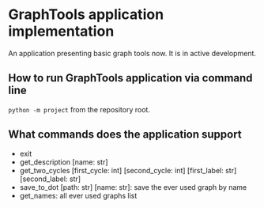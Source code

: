 # GraphTools application implementation

An application presenting basic graph tools now. It is in active development.

## How to run GraphTools application via command line

`python -m project` from the repository root.

## What commands does the application support

* exit
* get_description [name: str]
* get_two_cycles [first_cycle: int] [second_cycle: int] [first_label: str] [second_label: str]
* save_to_dot [path: str] [name: str]: save the ever used graph by name
* get_names: all ever used graphs list
